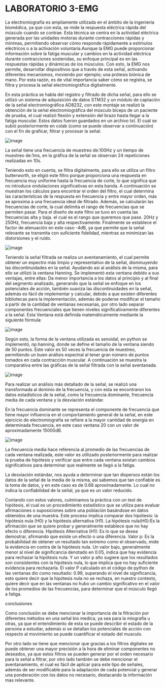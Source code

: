 # LABORATORIO 3-EMG

La electromiografía es ampliamente utilizada en el ámbito de la ingeniería biomédica, ya que con esta, se mide la respuesta eléctrica rápida del músculo cuando se contrae. Esta técnica se centra en la actividad eléctrica generada por las unidades motoras durante contracciones rápidas y mínimas, permitiendo observar cómo responde rápidamente a estímulos eléctricos o a la activación voluntaria.Aunque la EMG puede proporcionar información sobre la fatiga muscular y cambios en la actividad eléctrica durante contracciones sostenidas, su enfoque principal es en las respuestas rápidas y dinámicas de los músculos. Con esto, la EMG nos permite, desarrollar dispositivos que a través de esta señal, activando diferentes mecanismos, moviendo por ejemplo; una prótesis biónica de mano. Por esta razón, es de vital importancia saber cómo se registra, se filtra y procesa la señal electromiográfica digitalmente.


En esta práctica se habla del registro y filtrado de dicha señal, para ello se utilizó un sistema de adquisición de datos STM32 y un módulo de captación de la señal electromiográfica AD8232, con este montaje se realizó la obtención de la señal electromiográfica del músculo bíceps de un paciente de prueba, el cual realizó flexión y extensión del brazo hasta llegar a la fatiga muscular. Estos datos fueron guardados en un archivo txt. El cual se subió posteriormente en colab (como se puede observar a continuación) con el fin de graficar, filtrar y procesar la señal.

![image](https://github.com/user-attachments/assets/47df8b88-1503-44fd-9021-3ed87aa7da5e)


La señal tiene una frecuencia de muestreo de:100Hz  y un tiempo de muestreo de:1ms, en la gráfica de la señal se observan 24 repeticiones realizadas en 10s.

Teniendo esto en cuenta, se filtra digitalmente, para ello se utiliza un filtro butterworth, se eligió este filtro porque proporciona una respuesta en frecuencia muy uniforme hasta la frecuencia de corte, lo que significa que no introduce ondulaciones significativas en esta banda. A continuación se muestran los cálculos para encontrar el orden del filtro, el cual determina las características de la respuesta en frecuencia y entre mayor orden, más se aproxima a una frecuencia ideal de filtrado. Además, se calcularán las frecuencias de corte, la cual delimita el rango de frecuencias que se permiten pasar.
Para el diseño de este filtro se tuvo en cuenta las frecuencias alta y baja. el cual es el rango que queremos que pase. 20Hz y 250Hz, frecuencia baja y alta respectivamente. Finalmente se establece el factor de atenuación en este caso -4dB, ya que permite que la señal relevante se transmita con suficiente fidelidad, mientras se minimizan las distorsiones y el ruido.

 ![image](https://github.com/user-attachments/assets/d1c05308-76af-4b4c-aab0-2d4a9802d970)


Teniendo la señal filtrada se realiza un aventanamiento, el cual permite obtener un espectro más limpio y representativo de la señal, disminuyendo las discontinuidades en la señal.  Ayudando así al análisis de la misma, para ello se utilizó la ventana Hanning. 
Se implementó esta ventana debido a sus ventajas, entre ellas:
Da menor importancia a los datos al principio y al final del segmento analizado, generando que la señal se enfoque en los potenciales de acción, también suaviza las discontinuidades en la señal, además es fácil de implementar y calcular, debido a que existen diferentes bibliotecas para la implementación, además de poderse modificar el tamaño a partir de la cantidad de ventanas necesarias, por otro lado separar componentes frecuenciales que tienen niveles significativamente diferentes a la señal. 
Esta Ventana está definida matemáticamente mediante la siguiente fórmula:

![image](https://github.com/user-attachments/assets/134ce261-077b-4bcd-acb4-5898e68ccd30)

Según esto, la forma de la ventana utilizada es senoidal, en python se implementó, np.hanning, donde se define el tamaño de la ventana siendo de 50 puntos. Este valor es 50 veces la frecuencia de muestreo, permitiendo un buen análisis espectral al tener gran número de puntos tomados en cada contracción muscular. 
A continuación se muestra la comparativa entre las gráficas de la señal filtrada con la señal aventanada. 

![image](https://github.com/user-attachments/assets/201ad46d-eec3-46a1-b840-1a517d3ab098)

Para realizar un análisis más detallado de la señal, se realizó una transformada al dominio de la frecuencia, y con esta se encontraron los datos estadísticos de la señal, como la frecuencia dominante, frecuencia  media de cada ventana y la desviación estándar.

En la frecuencia dominante se representa el componente de frecuencia que tiene mayor influencia en el comportamiento general de la señal, en este ejercicio de electromiografía se refiere a la mayor cantidad de energía en determinada frecuencia, en este caso ventana 20 con un valor de aproximadamente 15000dB.

![image](https://github.com/user-attachments/assets/dec69dba-09e1-40b0-a898-ff3af70e685b)

La frecuencia media hace referencia al promedio de las frecuencias de cada ventana realizada, este valor es utilizado posteriormente para realizar la prueba de hipótesis y verificar que entre cada ventana existan cambios significativos para determinar que realmente se llegó a la fatiga.  

La desviación estándar, nos ayuda a determinar que tan dispersos están los datos de la señal de la media de la misma, así sabemos que tan confiable es la toma de datos, y en este caso es de 0.68 aproximadamente. Lo cual no indica la confiabilidad de la señal, ya que es un valor reducido.

Contando con estos valores, culminamos la práctica con un test de hipótesis, el cual es un procedimiento estadístico que se utiliza para evaluar afirmaciones o suposiciones sobre una población basándose en datos obtenidos de una muestra. Este proceso implica comparar dos hipótesis: la hipótesis nula (H0) y la hipótesis alternativa (H1). 
La hipótesis nula(H0):Es la afirmación que se quiere probar y generalmente establece que no hay efecto o diferencia.
Hipótesis Alternativa (H1): Es lo que se desea demostrar, afirmando que existe un efecto o una diferencia.
Valor p: Es la probabilidad de obtener un resultado tan extremo como el observado, mide la evidencia en contra de la hipótesis nula. Un valor bajo, generalmente menor al nivel de significancia denotado en 0.05, indica que hay evidencia para rechazar la hipótesis nula. Y  un valor p alto sugiere que los resultados son consistentes con la hipótesis nula, lo que implica que no hay suficiente evidencia para rechazarla.
El valor P calculado en el código de python de las ventanas dio como resultado: 0.99, superando el nivel de significancia, esto quiere decir que la hipótesis nula no se rechaza, en nuestro contexto, quiere decir que en las ventanas no hubo un cambio significativo en el valor de los promedios de las frecuencias, para determinar que el músculo llegó a fatiga.

conclusiones

Como conclusión se debe mencionar la importancia de la filtración por diferentes métodos en una señal bio medica, ya sea para la miografía u otras, ya que el entendimiento de esta se puede describir el estado de la persona a estudiar, además si se detallan los potenciales de acción con respecto al movimiento se puede cuantificar el estado del musculo.

Por otro lado se tiene que mencionar que gracias a los filtros digitales se puede obtener una mayor precisión a la hora de eliminar componentes no deseados, ya que estos filtros se pueden generar por el orden necesario para la señal a filtrar, por otro lado también se debe mencionar el aventanamiento, el cual es fácil de aplicar para este tipo de señales, además de ser modificable para la adaptación de cada potencial y generar una ponderación con los datos no necesario, destacando la información mas relevante.
